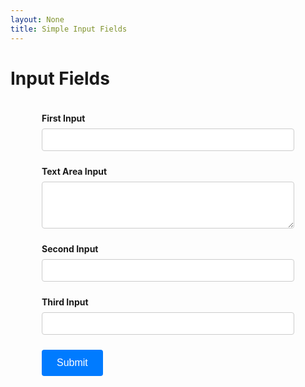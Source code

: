 ```yaml
---
layout: None
title: Simple Input Fields
---
```


<h1>Input Fields</h1>

<style>
	.form-container {
		max-width: calc(100% - 100px); /* 50px from each side */
		margin: 0 auto;
		padding: 20px;
	}

	.form-group {
		margin-bottom: 1.5rem;
	}

	label {
		display: block;
		margin-bottom: 0.5rem;
		font-weight: bold;
	}

	input, textarea {
		width: 100%;
		padding: 0.5rem;
		font-size: 1rem;
		border: 1px solid #ccc;
		border-radius: 4px;
	}

	button {
		padding: 0.75rem 1.5rem;
		font-size: 1rem;
		color: white;
		background-color: #007bff;
		border: none;
		border-radius: 4px;
		cursor: pointer;
	}

	button:hover {
		background-color: #0056b3;
	}
</style>

<div class="form-container">
	<form>
		<div class="form-group">
			<label for="input1">First Input</label>
			<input type="text" id="input1" name="input1">
		</div>
		<div class="form-group">
			<label for="text1">Text Area Input</label>
			<textarea id="text1" name="textarea" rows="3"></textarea>
		</div>
		<div class="form-group">
			<label for="input2">Second Input</label>
			<input type="text" id="input2" name="input2">
		</div>
		<div class="form-group">
			<label for="input3">Third Input</label>
			<input type="text" id="input3" name="input3">
		</div>
		<button type="submit">Submit</button>
	</form>
</div>